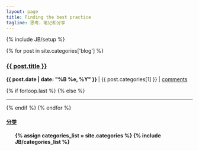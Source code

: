 ```yaml
---
layout: page
title: Finding the best practice
tagline: 思考，笔记和分享
---
```

{% include JB/setup %}

<div class="row-fluid">
  <div class="span9">
    <div>
      {% for post in site.categories['blog'] %} 
        <h3><a href="{{ post.url }}">{{ post.title }}</a></h3>
        <!--p>
            {{ post.content | strip_html | truncatewords:25}}
        </p>
        <p>
          <a href="{{ post.url }}"><strong>阅读更多...</strong></a><br/>
        </p-->
        <p>
          <strong>
            {{ post.date | date: "%B %e, %Y" }}
          </strong>
            | {{ post.categories[1] }}
            | <a href="http://zhongfox.github.com{{ post.url }}/#uyan_frame" data-disqus-identifier="{{ post.url }}">comments</a>
        </p>
        {% if forloop.last %}
        {% else %}
          <hr>
        {% endif %}
      {% endfor %}
    </div>
  </div>
  
  <div class="span3">
    <a href="categories.html"><h4>分类</h4></a>
    <div class="tag_box">
      <strong><ul>
        {% assign categories_list = site.categories %}
        {% include JB/categories_list %}
      </ul> </strong>
    </div>
  </div>

</div>
